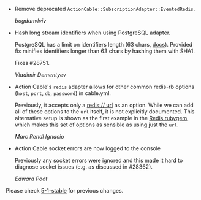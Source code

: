 *   Remove deprecated `ActionCable::SubscriptionAdapter::EventedRedis`.

    *bogdanvlviv*

*   Hash long stream identifiers when using PostgreSQL adapter.

    PostgreSQL has a limit on identifiers length (63 chars, [docs](https://www.postgresql.org/docs/current/static/sql-syntax-lexical.html#SQL-SYNTAX-IDENTIFIERS)).
    Provided fix minifies identifiers longer than 63 chars by hashing them with SHA1.

    Fixes #28751.

    *Vladimir Dementyev*

*   Action Cable's `redis` adapter allows for other common redis-rb options (`host`, `port`, `db`, `password`) in cable.yml.

    Previously, it accepts only a [redis:// url](https://www.iana.org/assignments/uri-schemes/prov/redis) as an option.
    While we can add all of these options to the `url` itself, it is not explicitly documented. This alternative setup
    is shown as the first example in the [Redis rubygem](https://github.com/redis/redis-rb#getting-started), which
    makes this set of options as sensible as using just the `url`.

    *Marc Rendl Ignacio*

*   Action Cable socket errors are now logged to the console

    Previously any socket errors were ignored and this made it hard to diagnose socket issues (e.g. as discussed in #28362).

    *Edward Poot*


Please check [5-1-stable](https://github.com/rails/rails/blob/5-1-stable/actioncable/CHANGELOG.md) for previous changes.

